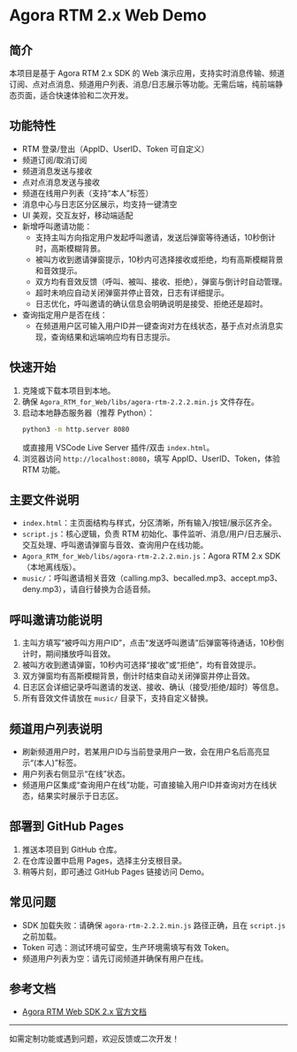# Agora RTM 2.x Web Demo

## 简介
本项目是基于 Agora RTM 2.x SDK 的 Web 演示应用，支持实时消息传输、频道订阅、点对点消息、频道用户列表、消息/日志展示等功能。无需后端，纯前端静态页面，适合快速体验和二次开发。

## 功能特性
- RTM 登录/登出（AppID、UserID、Token 可自定义）
- 频道订阅/取消订阅
- 频道消息发送与接收
- 点对点消息发送与接收
- 频道在线用户列表（支持“本人”标签）
- 消息中心与日志区分区展示，均支持一键清空
- UI 美观，交互友好，移动端适配
- 新增呼叫邀请功能：
   - 支持主叫方向指定用户发起呼叫邀请，发送后弹窗等待通话，10秒倒计时，高斯模糊背景。
   - 被叫方收到邀请弹窗提示，10秒内可选择接收或拒绝，均有高斯模糊背景和音效提示。
   - 双方均有音效反馈（呼叫、被叫、接收、拒绝），弹窗与倒计时自动管理。
   - 超时未响应自动关闭弹窗并停止音效，日志有详细提示。
   - 日志优化，呼叫邀请的确认信息会明确说明是接受、拒绝还是超时。
- 查询指定用户是否在线：
   - 在频道用户区可输入用户ID并一键查询对方在线状态，基于点对点消息实现，查询结果和远端响应均有日志提示。

## 快速开始
1. 克隆或下载本项目到本地。
2. 确保 `Agora_RTM_for_Web/libs/agora-rtm-2.2.2.min.js` 文件存在。
3. 启动本地静态服务器（推荐 Python）：
   ```sh
   python3 -m http.server 8080
   ```
   或直接用 VSCode Live Server 插件/双击 `index.html`。
4. 浏览器访问 `http://localhost:8080`，填写 AppID、UserID、Token，体验 RTM 功能。

## 主要文件说明
- `index.html`：主页面结构与样式，分区清晰，所有输入/按钮/展示区齐全。
- `script.js`：核心逻辑，负责 RTM 初始化、事件监听、消息/用户/日志展示、交互处理、呼叫邀请弹窗与音效、查询用户在线功能。
- `Agora_RTM_for_Web/libs/agora-rtm-2.2.2.min.js`：Agora RTM 2.x SDK（本地离线版）。
- `music/`：呼叫邀请相关音效（calling.mp3、becalled.mp3、accept.mp3、deny.mp3），请自行替换为合适音频。

## 呼叫邀请功能说明

1. 主叫方填写“被呼叫方用户ID”，点击“发送呼叫邀请”后弹窗等待通话，10秒倒计时，期间播放呼叫音效。
2. 被叫方收到邀请弹窗，10秒内可选择“接收”或“拒绝”，均有音效提示。
3. 双方弹窗均有高斯模糊背景，倒计时结束自动关闭弹窗并停止音效。
4. 日志区会详细记录呼叫邀请的发送、接收、确认（接受/拒绝/超时）等信息。
5. 所有音效文件请放在 `music/` 目录下，支持自定义替换。

## 频道用户列表说明
- 刷新频道用户时，若某用户ID与当前登录用户一致，会在用户名后高亮显示“(本人)”标签。
- 用户列表右侧显示“在线”状态。
- 频道用户区集成“查询用户在线”功能，可直接输入用户ID并查询对方在线状态，结果实时展示于日志区。

## 部署到 GitHub Pages
1. 推送本项目到 GitHub 仓库。
2. 在仓库设置中启用 Pages，选择主分支根目录。
3. 稍等片刻，即可通过 GitHub Pages 链接访问 Demo。

## 常见问题
- SDK 加载失败：请确保 `agora-rtm-2.2.2.min.js` 路径正确，且在 `script.js` 之前加载。
- Token 可选：测试环境可留空，生产环境需填写有效 Token。
- 频道用户列表为空：请先订阅频道并确保有用户在线。

## 参考文档
- [Agora RTM Web SDK 2.x 官方文档](https://doc.agora.io/cn/Real-time-Messaging/web-2.x/index.html)

---
如需定制功能或遇到问题，欢迎反馈或二次开发！